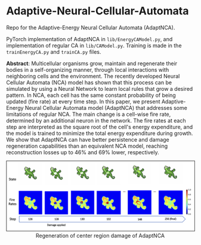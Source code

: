 # Adaptive-Neural-Cellular-Automata
 
Repo for the Adaptive-Energy Neural Cellular Automata (AdaptNCA).

PyTorch implementation of AdaptNCA in `lib/EnergyCAModel.py`, and implementation of regular CA in `lib/CAModel.py`. Training is made in the `trainEnergyCA.py` and `trainCA.py` files.

**Abstract**: Multicellular organisms grow, maintain and regenerate their bodies in a self-organizing manner, through local interactions with neighboring cells and the environment. The recently developed Neural Cellular Automata (NCA) model has shown that this process can be simulated by using a Neural Network to learn local rules that grow a desired pattern. In NCA, each cell has the same constant probability of being updated (fire rate) at every time step. In this paper, we present Adaptive-Energy Neural Cellular Automata model (AdaptNCA) that addresses some limitations of regular NCA. The main change is a cell-wise fire rate, determined by an additional neuron in the network. The fire rates at each step are interpreted as the square root of the cell's energy expenditure, and the model is trained to minimize the total energy expenditure during growth. We show that AdaptNCA can have better persistence and damage regeneration capabilities than an equivalent NCA model, reaching reconstruction losses up to 46% and 69% lower, respectively.

<p align="center">
  <img src="./images/damage_center_evolution.png" alt="Regeneration of center region damage of AdaptNCA" width="700" border="1">
  <br>
  Regeneration of center region damage of AdaptNCA
</p>
